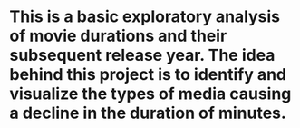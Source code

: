 # This is a basic exploratory analysis of movie durations and their subsequent release year. The idea behind this project is to identify and visualize the types of media causing a decline in the duration of minutes.
